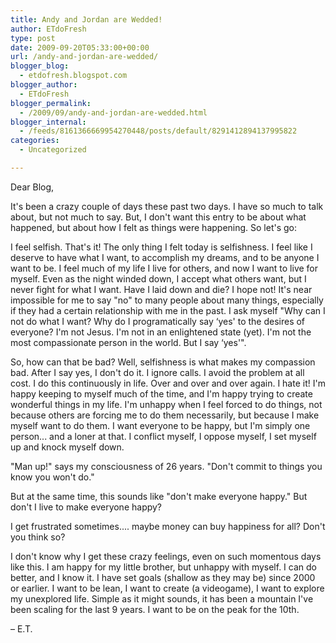 ```yaml
---
title: Andy and Jordan are Wedded!
author: ETdoFresh
type: post
date: 2009-09-20T05:33:00+00:00
url: /andy-and-jordan-are-wedded/
blogger_blog:
  - etdofresh.blogspot.com
blogger_author:
  - ETdoFresh
blogger_permalink:
  - /2009/09/andy-and-jordan-are-wedded.html
blogger_internal:
  - /feeds/8161366669954270448/posts/default/8291412894137995822
categories:
  - Uncategorized

---
```

Dear Blog,

It's been a crazy couple of days these past two days. I have so much to talk about, but not much to say. But, I don't want this entry to be about what happened, but about how I felt as things were happening. So let's go:

I feel selfish. That's it! The only thing I felt today is selfishness. I feel like I deserve to have what I want, to accomplish my dreams, and to be anyone I want to be. I feel much of my life I live for others, and now I want to live for myself. Even as the night winded down, I accept what others want, but I never fight for what I want. Have I laid down and die? I hope not! It's near impossible for me to say "no" to many people about many things, especially if they had a certain relationship with me in the past. I ask myself "Why can I not do what I want? Why do I programatically say &#8216;yes' to the desires of everyone? I'm not Jesus. I'm not in an enlightened state (yet). I'm not the most compassionate person in the world. But I say &#8216;yes'".

So, how can that be bad? Well, selfishness is what makes my compassion bad. After I say yes, I don't do it. I ignore calls. I avoid the problem at all cost. I do this continuously in life. Over and over and over again. I hate it! I'm happy keeping to myself much of the time, and I'm happy trying to create wonderful things in my life. I'm unhappy when I feel forced to do things, not because others are forcing me to do them necessarily, but because I make myself want to do them. I want everyone to be happy, but I'm simply one person... and a loner at that. I conflict myself, I oppose myself, I set myself up and knock myself down.

"Man up!" says my consciousness of 26 years. "Don't commit to things you know you won't do."

But at the same time, this sounds like "don't make everyone happy." But don't I live to make everyone happy?

I get frustrated sometimes.... maybe money can buy happiness for all? Don't you think so?

I don't know why I get these crazy feelings, even on such momentous days like this. I am happy for my little brother, but unhappy with myself. I can do better, and I know it. I have set goals (shallow as they may be) since 2000 or earlier. I want to be lean, I want to create (a videogame), I want to explore my unexplored life. Simple as it might sounds, it has been a mountain I've been scaling for the last 9 years. I want to be on the peak for the 10th.

&#8211; E.T.